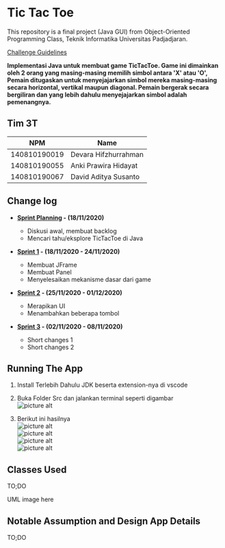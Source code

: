 # Tic Tac Toe

This repository is a final project (Java GUI) from Object-Oriented Programming Class, Teknik Informatika Universitas Padjadjaran. 

[Challenge Guidelines](challenge-guideline.md)

**Implementasi Java untuk membuat game TicTacToe. Game ini dimainkan oleh 2 orang yang masing-masing memilih simbol antara 'X' atau 'O', Pemain ditugaskan untuk menyejajarkan simbol mereka masing-masing secara horizontal, vertikal maupun diagonal. Pemain bergerak secara bergiliran dan yang lebih dahulu menyejajarkan simbol adalah pemenangnya.**

## Tim 3T
| NPM           | Name        |
| ------------- |-------------|
| 140810190019  | Devara Hifzhurrahman |
| 140810190055  | Anki Prawira Hidayat |
| 140810190067  | David Aditya Susanto |

## Change log
- **[Sprint Planning](changelog/sprint-planning.md) - (18/11/2020)** 
   -  Diskusi awal, membuat backlog
   -  Mencari tahu/eksplore TicTacToe di Java

- **[Sprint 1](changelog/sprint-1.md) - (18/11/2020 - 24/11/2020)** 
   - Membuat JFrame
   - Membuat Panel
   - Menyelesaikan mekanisme dasar dari game

- **[Sprint 2](changelog/sprint-2.md) - (25/11/2020 - 01/12/2020)** 
   - Merapikan UI
   - Menambahkan beberapa tombol
   
- **[Sprint 3](changelog/sprint-3.md) - (02/11/2020 - 08/11/2020)** 
   - Short changes 1
   - Short changes 2

## Running The App

1. Install Terlebih Dahulu JDK beserta extension-nya di vscode

2. Buka Folder Src dan jalankan terminal seperti digambar <br>
     ![picture alt](https://mega.nz/file/hHw2nSBB#MysaOvmi1617kludz1M72LuZeWaXsVoHZ-1whE7fQss "Terminal Program Java TicTacToe")
     
3. Berikut ini hasilnya <br>
     ![picture alt](https://drive.google.com/file/d/1J103SOnOZ6vnQm4C-3YSdaxfLeJsCW5A/view?usp=sharing "Tampilan Awal") <br>
     ![picture alt](https://drive.google.com/file/d/16faDR_SgVU5JB6JN8KaMxPJYzAmcMo4i/view?usp=sharing "Tampilan Proses") <br>
     ![picture alt](https://drive.google.com/file/d/1nTcwUXNAAwP15BYFntCZT5zoEfL49r_l/view?usp=sharing "Tampilan Player 1 Menang") <br>
     ![picture alt](https://drive.google.com/file/d/16T5r7eE2XQo4-EOTSudwPrY3661w5jgJ/view?usp=sharing "Terminal Player 2 Menang") 
   

## Classes Used

TO;DO

UML image here

## Notable Assumption and Design App Details

TO;DO
